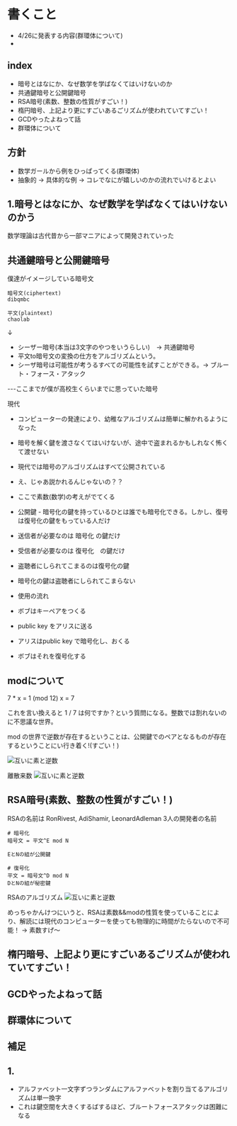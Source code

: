 # 書くこと
- 4/26に発表する内容(群環体について)
-


## index
- 暗号とはなにか、なぜ数学を学ばなくてはいけないのか
- 共通鍵暗号と公開鍵暗号
- RSA暗号(素数、整数の性質がすごい！)
- 楕円暗号、上記より更にすごいあるごリズムが使われていてすごい！
- GCDやったよねって話
- 群環体について


## 方針
- 数学ガールから例をひっぱってくる(群環体)
- 抽象的 -> 具体的な例 -> コレでなにが嬉しいのかの流れでいけるとよい


## 1.暗号とはなにか、なぜ数学を学ばなくてはいけないのかう
数学理論は古代昔から一部マニアによって開発されていった


## 共通鍵暗号と公開鍵暗号
僕達がイメージしている暗号文
```
暗号文(ciphertext)
dibqmbc

平文(plaintext)
chaolab
```
↓

- シーザー暗号(本当は3文字のやつをいうらしい)　-> 共通鍵暗号
- 平文to暗号文の変換の仕方をアルゴリズムという。
- シーザ暗号は可能性が考うるすべての可能性を試すことができる。-> ブルート・フォース・アタック

---ここまでが僕が高校生くらいまでに思っていた暗号

現代
- コンピューターの発達により、幼稚なアルゴリズムは簡単に解かれるようになった
- 暗号を解く鍵を渡さなくてはいけないが、途中で盗まれるかもしれなく怖くて渡せない
- 現代では暗号のアルゴリズムはすべて公開されている
- え、じゃあ説かれるんじゃないの？？
- ここで素数(数学)の考えがでてくる

- 公開鍵 - 暗号化の鍵を持っているひとは誰でも暗号化できる。しかし、復号は復号化の鍵をもっている人だけ
- 送信者が必要なのは 暗号化 の鍵だけ
- 受信者が必要なのは 復号化　の鍵だけ
- 盗聴者にしられてこまるのは復号化の鍵
- 暗号化の鍵は盗聴者にしられてこまらない

- 使用の流れ
- ボブはキーペアをつくる
- public key をアリスに送る
- アリスはpublic key で暗号化し、おくる
- ボブはそれを復号化する



## modについて

7 * x = 1 (mod 12)
x = 7

これを言い換えると
1 / 7 は何ですか？という質問になる。整数では割れないのに不思議な世界。

mod の世界で逆数が存在するということは、公開鍵でのペアとなるものが存在するということにい行き着く!(すごい！)

![互いに素と逆数](./imgs/gcd-pare.png "互いに素と逆数")

離散来数
![互いに素と逆数](./imgs/risan-taisu.png "互いに素と逆数")


## RSA暗号(素数、整数の性質がすごい！)
RSAの名前は
RonRivest, AdiShamir, LeonardAdleman 3人の開発者の名前


```
# 暗号化
暗号文 = 平文^E mod N

EとNの組が公開鍵

# 復号化
平文 = 暗号文^D mod N
DとNの組が秘密鍵
```

RSAのアルゴリズム
![互いに素と逆数](./imgs/create-rsa.png "互いに素と逆数")

めっちゃかんけつにいうと、RSAは素数&&modの性質を使っていることにより、解読には現代のコンピューターを使っても物理的に時間がたらないので不可能！ -> 素数すげ〜


## 楕円暗号、上記より更にすごいあるごリズムが使われていてすごい！
## GCDやったよねって話
## 群環体について

## 補足
## 1.
- アルファベット一文字ずつランダムにアルファベットを割り当てるアルゴリズムは単一換字
- これは鍵空間を大きくするばするほど、ブルートフォースアタックは困難になる
